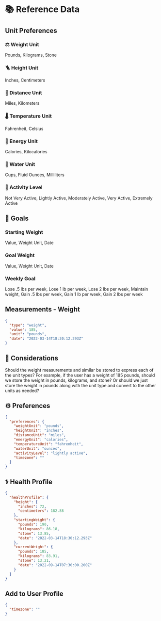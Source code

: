 # 📚 Reference Data

## Unit Preferences

### ⚖️ Weight Unit

Pounds, Kilograms, Stone

### 🪜 Height Unit

Inches, Centimeters

### 📏 Distance Unit

Miles, Kilometers

### 🌡️ Temperature Unit

Fahrenheit, Celsius

### 🔋 Energy Unit

Calories, Kilocalories

### 🚰 Water Unit

Cups, Fluid Ounces, Milliliters

### 🏃 Activity Level

Not Very Active, Lightly Active, Moderately Active, Very Active, Extremely Active

## 🎯 Goals

### Starting Weight

Value, Weight Unit, Date

### Goal Weight

Value, Weight Unit, Date

### Weekly Goal

Lose .5 lbs per week, Lose 1 lb per week, Lose 2 lbs per week, Maintain weight, Gain .5 lbs per week, Gain 1 lb per week, Gain 2 lbs per week

## Measurements - Weight

```json
{
  "type": "weight",
  "value": 185,
  "unit": "pounds",
  "date": "2022-03-14T18:30:12.293Z"
}
```

## 🦊 Considerations

Should the weight measurements and similar be stored to express each of the unit types? For example, if the user has a weight of 185 pounds, should we store the weight in pounds, kilograms, and stone? Or should we just store the weight in pounds along with the unit type and convert to the other units as needed?

## ⚙️ Preferences

```json
{
  "preferences": {
    "weightUnit": "pounds",
    "heightUnit": "inches",
    "distanceUnit": "miles",
    "energyUnit": "calories",
    "temperatureUnit": "fahrenheit",
    "waterUnit": "ounces",
    "activityLevel": "lightly active",
    "timezone": ""
  }
}
```

## ⚕️ Health Profile

```json
{
  "healthProfile": {
    "height": {
      "inches": 72,
      "centimeters": 182.88
    },
    "startingWeight": {
      "pounds": 190,
      "kilograms": 86.18,
      "stone": 13.85,
      "date": "2022-03-14T18:30:12.293Z"
    },
    "currentWeight": {
      "pounds": 185,
      "kilograms": 83.91,
      "stone": 13.21,
      "date": "2022-09-14T07:30:00.200Z"
    }
  }
}
```

## Add to User Profile

```json
{
  "timezone": ""
}
```
